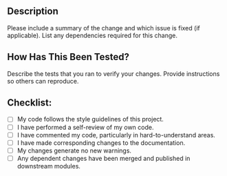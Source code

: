 ## Description
Please include a summary of the change and which issue is fixed (if applicable). List any dependencies required for this change.

## How Has This Been Tested?
Describe the tests that you ran to verify your changes. Provide instructions so others can reproduce.

## Checklist:
- [ ] My code follows the style guidelines of this project.
- [ ] I have performed a self-review of my own code.
- [ ] I have commented my code, particularly in hard-to-understand areas.
- [ ] I have made corresponding changes to the documentation.
- [ ] My changes generate no new warnings.
- [ ] Any dependent changes have been merged and published in downstream modules.
